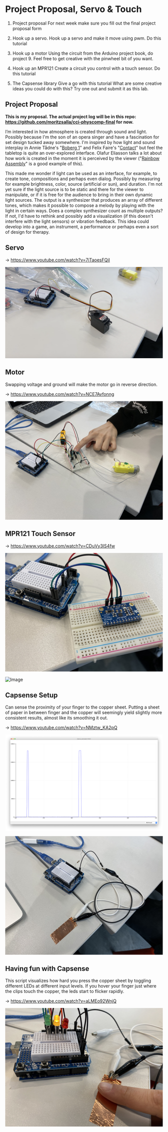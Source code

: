 # Project Proposal, Servo & Touch

1. Project proposal
   For next week make sure you fill out the final project proposal form

2. Hook up a servo.
   Hook up a servo and make it move using pwm. Do this tutorial

3. Hook up a motor
   Using the circuit from the Arduino project book, do project 9. Feel free to get creative with the pinwheel bit of you want.

4. Hook up an MPR121
   Create a circuit you control with a touch sensor.
   Do this tutorial

5. The Capsense library
   Give a go with this tutorial What are some creative ideas you could do with this? Try one out and submit it as this lab.

## Project Proposal

**This is my proposal. The actual project log will be in this repo: https://github.com/moritzsalla/cci-physcomp-final for now.**

I’m interested in how atmosphere is created through sound and light. Possibly because I'm the son of an opera singer and have a fascination for set design tucked away somewhere. I'm inspired by how light and sound interplay in Annie Tådne's "[Boberg 1](https://tadne.se/performance/boberg-1/)" and Felix Faire's "[Contact](https://felixfaire.com/project/contact)" but feel the tabletop is quite an over-explored interface. Olafur Eliasson talks a lot about how work is created in the moment it is perceived by the viewer ("[Rainbow Assembly](https://olafureliasson.net/archive/artwork/WEK110117/rainbow-assembly)" is a good example of this).

This made me wonder if light can be used as an interface, for example, to create tone, compositions and perhaps even dialog. Possibly by measuring for example brightness, color, source (artificial or sun), and duration. I'm not yet sure if the light source is to be static and there for the viewer to manipulate, or if it is free for the audience to bring in their own dynamic light sources. The output is a synthesizer that produces an array of different tones, which makes it possible to compose a melody by playing with the light in certain ways. Does a complex synthesizer count as multiple outputs? If not, I'd have to rethink and possibly add a visualization (if this doesn't interfere with the light sensors) or vibration feedback. This idea could develop into a game, an instrument, a performance or perhaps even a sort of design for therapy.

## Servo

→ https://www.youtube.com/watch?v=7iTaoesFQiI

![Image](servo.png)

## Motor

Swapping voltage and ground will make the motor go in reverse direction.

→ https://www.youtube.com/watch?v=NCE7Avfonng

![Image](motor.jpeg)

## MPR121 Touch Sensor

→ https://www.youtube.com/watch?v=CDuVy3IS4fw

![Image](touch-sensor-1.jpeg)

![Image](touch-sensor-2.jpeg)

## Capsense Setup

Can sense the proximity of your finger to the copper sheet. Putting a sheet of paper in between finger and the copper will seemingly yield slightly more consistent results, almost like its smoothing it out.

→ https://www.youtube.com/watch?v=NMztw_KA2pQ

![Image](capsense-screenshot.png)

![Image](capsense.jpeg)

## Having fun with Capsense

This script visualizes how hard you press the copper sheet by toggling different LEDs at different input levels. If you hover your finger just where the clips touch the copper, the leds start to flicker rapidly.

→ https://www.youtube.com/watch?v=aLMEo92WnjQ

![Image](haptic-touch.jpeg)
